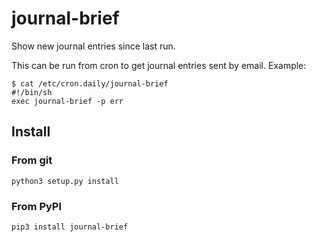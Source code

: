 # journal-brief
Show new journal entries since last run.

This can be run from cron to get journal entries sent by email.
Example:

```
$ cat /etc/cron.daily/journal-brief
#!/bin/sh
exec journal-brief -p err
```

## Install

### From git
```
python3 setup.py install
```

### From PyPI
```
pip3 install journal-brief
```
